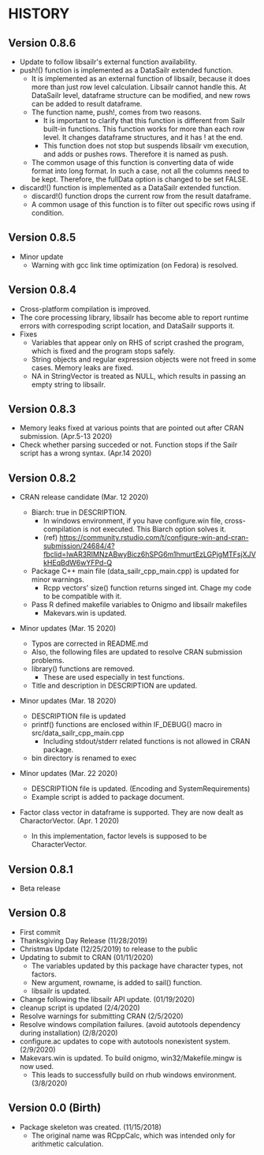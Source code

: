 # HISTORY

## Version 0.8.6

* Update to follow libsailr's external function availability.
* push!() function is implemented as a DataSailr extended function.
    + It is implemented as an external function of libsailr, because it does more than just row level calculation. Libsailr cannot handle this. At DataSailr level, dataframe structure can be modified, and new rows can be added to result dataframe.
    + The function name, push!, comes from two reasons.
        + It is important to clarify that this function is different from Sailr built-in functions. This function works for more than each row level. It changes dataframe structures, and it has ! at the end.
        + This function does not stop but suspends libsailr vm execution, and adds or pushes rows. Therefore it is named as push.
    + The common usage of this function is converting data of wide format into long format. In such a case, not all the columns need to be kept. Therefore, the fullData option is changed to be set FALSE.
* discard!() function is implemented as a DataSailr extended function.
    + discard!() function drops the current row from the result dataframe.
    + A common usage of this function is to filter out specific rows using if condition.


## Version 0.8.5

* Minor update
    + Warning with gcc link time optimization (on Fedora) is resolved.

## Version 0.8.4

* Cross-platform compilation is improved.
* The core processing library, libsailr has become able to report runtime errors with correspoding script location, and DataSailr supports it.
* Fixes
    + Variables that appear only on RHS of script crashed the program, which is fixed and the program stops safely.
    + String objects and regular expression objects were not freed in some cases. Memory leaks are fixed. 
    + NA in StringVector is treated as NULL, which results in passing an empty string to libsailr.


## Version 0.8.3

* Memory leaks fixed at various points that are pointed out after CRAN submission. (Apr.5-13 2020)
* Check whether parsing succeded or not. Function stops if the Sailr script has a wrong syntax. (Apr.14 2020)


## Version 0.8.2

* CRAN release candidate (Mar. 12 2020)
    + Biarch: true in DESCRIPTION.
        + In windows environment, if you have configure.win file, cross-compilation is not executed. This Biarch option solves it.
        + (ref) https://community.rstudio.com/t/configure-win-and-cran-submission/24684/4?fbclid=IwAR3RIMNzABwyBicz6hSPG6m1hmurtEzLGPjgMTFsjXJVkHEqBdW6wYFPd-Q
    + Package C++ main file (data_sailr_cpp_main.cpp) is updated for minor warnings.
        + Rcpp vectors' size() function returns singed int. Chage my code to be compatible with it.
    + Pass R defined makefile variables to Onigmo and libsailr makefiles
        + Makevars.win is updated.

* Minor updates (Mar. 15 2020)
    + Typos are corrected in README.md
    + Also, the following files are updated to resolve CRAN submission problems.
    + library() functions are removed.
        + These are used especially in test functions.
    + Title and description in DESCRIPTION are updated.

* Minor updates (Mar. 18 2020)
    + DESCRIPTION file is updated
    + printf() functions are enclosed within IF_DEBUG() macro in src/data_sailr_cpp_main.cpp
        + Including stdout/stderr related functions is not allowed in CRAN package.
    + bin directory is renamed to exec

* Minor updates (Mar. 22 2020)
    + DESCRIPTION file is updated. (Encoding and SystemRequirements)
    + Example script is added to package document.

* Factor class vector in dataframe is supported. They are now dealt as CharactorVector. (Apr. 1 2020)
    + In this implementation, factor levels is supposed to be CharacterVector.


## Version 0.8.1

* Beta release

## Version 0.8

* First commit
* Thanksgiving Day Release (11/28/2019)
* Christmas Update (12/25/2019) to release to the public
* Updating to submit to CRAN (01/11/2020)
    + The variables updated by this package have character types, not factors.
    + New argument, rowname, is added to sail() function.
    + libsailr is updated.
* Change following the libsailr API update. (01/19/2020)
* cleanup script is updated (2/4/2020)
* Resolve warnings for submitting CRAN (2/5/2020)
* Resolve windows compilation failures. (avoid autotools dependency during installation) (2/8/2020)
* configure.ac updates to cope with autotools nonexistent system. (2/9/2020)
* Makevars.win is updated. To build onigmo, win32/Makefile.mingw is now used. 
    + This leads to successfully build on rhub windows environment. (3/8/2020)


## Version 0.0 (Birth)

* Package skeleton was created. (11/15/2018)
   + The original name was RCppCalc, which was intended only for arithmetic calculation.

